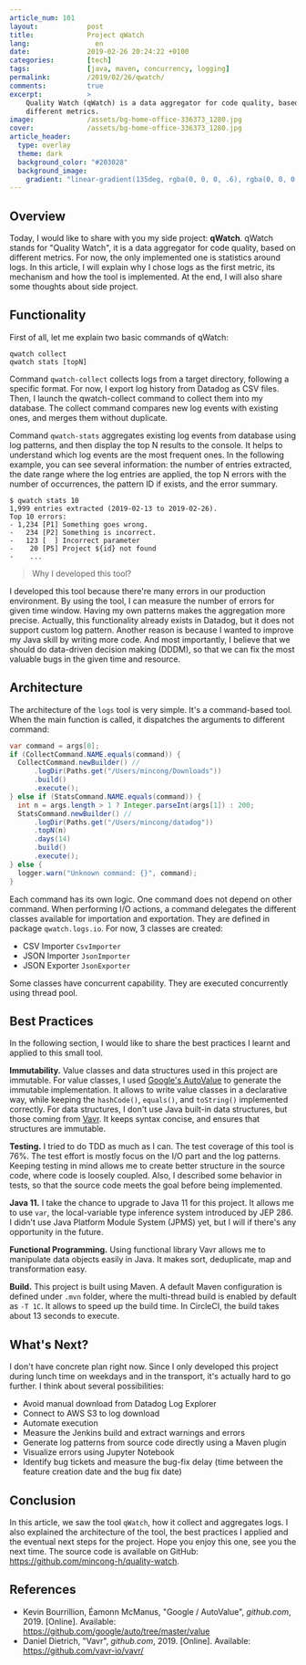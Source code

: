 ```yaml
---
article_num: 101
layout:            post
title:             Project qWatch
lang:                en
date:              2019-02-26 20:24:22 +0100
categories:        [tech]
tags:              [java, maven, concurrency, logging]
permalink:         /2019/02/26/qwatch/
comments:          true
excerpt:           >
    Quality Watch (qWatch) is a data aggregator for code quality, based on
    different metrics.
image:             /assets/bg-home-office-336373_1280.jpg
cover:             /assets/bg-home-office-336373_1280.jpg
article_header:
  type: overlay
  theme: dark
  background_color: "#203028"
  background_image:
    gradient: "linear-gradient(135deg, rgba(0, 0, 0, .6), rgba(0, 0, 0, .4))"
---
```


## Overview

Today, I would like to share with you my side project: **qWatch**.
qWatch stands for "Quality Watch", it is a data aggregator for code quality,
based on different metrics. For now, the only implemented one is statistics
around logs. In this article, I will explain why I chose logs as the first
metric, its mechanism and how the tool is implemented. At the end, I will also
share some thoughts about side project.

## Functionality

First of all, let me explain two basic commands of qWatch:

    qwatch collect
    qwatch stats [topN]

Command `qwatch-collect` collects logs from a target directory, following a
specific format. For now, I export log history from Datadog as CSV files. Then,
I launch the qwatch-collect command to collect them into my database. The
collect command compares new log events with existing ones, and merges them
without duplicate.

Command `qwatch-stats` aggregates existing log events from database using log
patterns, and then display the top N results to the console. It helps to
understand which log events are the most frequent ones. In the following
example, you can see several information: the number of entries extracted, the
date range where the log entries are applied, the top N errors with the number
of occurrences, the pattern ID if exists, and the error summary.

```
$ qwatch stats 10
1,999 entries extracted (2019-02-13 to 2019-02-26).
Top 10 errors:
- 1,234 [P1] Something goes wrong.
-   234 [P2] Something is incorrect.
-   123 [  ] Incorrect parameter
-    20 [P5] Project ${id} not found
-    ...
```

> Why I developed this tool?

I developed this tool because there're many errors in our production
environment. By using the tool, I can measure the number of errors for given
time window. Having my own patterns makes the aggregation more precise.
Actually, this functionality already exists in Datadog, but it does not support
custom log pattern. Another reason is because I wanted to improve my Java skill
by writing more code. And most importantly, I believe that we should do
data-driven decision making (DDDM), so that we can fix the most valuable bugs
in the given time and resource. 

## Architecture

The architecture of the `logs` tool is very simple. It's a command-based tool.
When the main function is called, it dispatches the arguments to different
command:

```java
var command = args[0];
if (CollectCommand.NAME.equals(command)) {
  CollectCommand.newBuilder() //
      .logDir(Paths.get("/Users/mincong/Downloads"))
      .build()
      .execute();
} else if (StatsCommand.NAME.equals(command)) {
  int n = args.length > 1 ? Integer.parseInt(args[1]) : 200;
  StatsCommand.newBuilder() //
      .logDir(Paths.get("/Users/mincong/datadog"))
      .topN(n)
      .days(14)
      .build()
      .execute();
} else {
  logger.warn("Unknown command: {}", command);
}
```

Each command has its own logic. One command does not depend on other command.
When performing I/O actions, a command delegates the different classes available
for importation and exportation. They are defined in package `qwatch.logs.io`.
For now, 3 classes are created:

- CSV Importer `CsvImporter`
- JSON Importer `JsonImporter`
- JSON Exporter `JsonExporter`

Some classes have concurrent capability. They are executed concurrently using
thread pool.

## Best Practices

In the following section, I would like to share the best practices I learnt and
applied to this small tool.

**Immutability.** Value classes and data structures used in this project are
immutable. For value classes, I used [Google's
AutoValue](https://github.com/google/auto/tree/master/value) to generate the
immutable implementation. It allows to write value classes in a declarative way,
while keeping the `hashCode()`, `equals()`, and `toString()` implemented
correctly. For data structures, I don't use Java built-in data structures, but
those coming from [Vavr](https://github.com/vavr-io/vavr/). It keeps
syntax concise, and ensures that structures are immutable.

**Testing.** I tried to do TDD as much as I can. The test coverage of this tool
is 76%. The test effort is mostly focus on the I/O part and the log patterns.
Keeping testing in mind allows me to create better structure in the source code,
where code is loosely coupled. Also, I described some behavior in tests, so that
the source code meets the goal before being implemented.

**Java 11.** I take the chance to upgrade to Java 11 for this project. It allows
me to use `var`, the local-variable type inference system introduced by JEP 286.
I didn't use Java Platform Module System (JPMS) yet, but I will if there's any
opportunity in the future.

**Functional Programming.** Using functional library Vavr allows me to
manipulate data objects easily in Java. It makes sort, deduplicate, map and
transformation easy.

**Build.** This project is built using Maven. A default Maven configuration is
defined under `.mvn` folder, where the multi-thread build is enabled by default
as `-T 1C`. It allows to speed up the build time. In CircleCI, the build takes
about 13 seconds to execute.

## What's Next?

I don't have concrete plan right now. Since I only developed this project
during lunch time on weekdays and in the transport, it's actually hard to go
further. I think about several possibilities:

- Avoid manual download from Datadog Log Explorer
- Connect to AWS S3 to log download
- Automate execution
- Measure the Jenkins build and extract warnings and errors
- Generate log patterns from source code directly using a Maven plugin
- Visualize errors using Jupyter Notebook
- Identify bug tickets and measure the bug-fix delay (time between the feature
  creation date and the bug fix date)

## Conclusion

In this article, we saw the tool `qWatch`, how it collect and aggregates logs.
I also explained the architecture of the tool, the best practices I applied and
the eventual next steps for the project. Hope you enjoy this one, see you the
next time. The source code is available on GitHub:
<https://github.com/mincong-h/quality-watch>.

## References

- Kevin Bourrillion, Éamonn McManus, "Google / AutoValue", _github.com_, 2019.
  [Online].
  Available: <https://github.com/google/auto/tree/master/value>
- Daniel Dietrich, "Vavr", _github.com_, 2019. [Online].
  Available: <https://github.com/vavr-io/vavr/>
